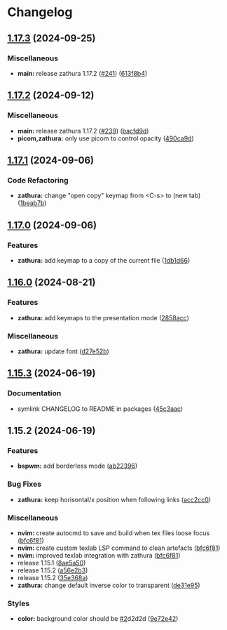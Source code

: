 # Changelog

## [1.17.3](https://github.com/engeir/stowfiles/compare/zathura-v1.17.2...zathura-v1.17.3) (2024-09-25)


### Miscellaneous

* **main:** release zathura 1.17.2 ([#241](https://github.com/engeir/stowfiles/issues/241)) ([613f8b4](https://github.com/engeir/stowfiles/commit/613f8b42ccd16026d4f2c9c1c1b7bd48293b9eae))

## [1.17.2](https://github.com/engeir/stowfiles/compare/zathura-v1.17.1...zathura-v1.17.2) (2024-09-12)


### Miscellaneous

* **main:** release zathura 1.17.2 ([#239](https://github.com/engeir/stowfiles/issues/239)) ([bacfd9d](https://github.com/engeir/stowfiles/commit/bacfd9d201c00110197527b7935ff0ab21b689f5))
* **picom,zathura:** only use picom to control opacity ([490ca9d](https://github.com/engeir/stowfiles/commit/490ca9da1ee9a669c2d54a2b82761b026410a7fe))

## [1.17.1](https://github.com/engeir/stowfiles/compare/zathura-v1.17.0...zathura-v1.17.1) (2024-09-06)


### Code Refactoring

* **zathura:** change "open copy" keymap from &lt;C-s&gt; to <C-t> (new tab) ([1beab7b](https://github.com/engeir/stowfiles/commit/1beab7b05d9f1041888009344792256c4e54bffd))

## [1.17.0](https://github.com/engeir/stowfiles/compare/zathura-v1.16.0...zathura-v1.17.0) (2024-09-06)


### Features

* **zathura:** add keymap to a copy of the current file ([1db1d66](https://github.com/engeir/stowfiles/commit/1db1d66df0fe1aaece9be53900cb1b4eb5e2fca8))

## [1.16.0](https://github.com/engeir/stowfiles/compare/zathura-v1.15.3...zathura-v1.16.0) (2024-08-21)


### Features

* **zathura:** add keymaps to the presentation mode ([2858acc](https://github.com/engeir/stowfiles/commit/2858accba15368ac63bc5565c19980a70f3269b2))


### Miscellaneous

* **zathura:** update font ([d27e52b](https://github.com/engeir/stowfiles/commit/d27e52b5dd56246d9a2f1e5e6af565cb7a04e7ed))

## [1.15.3](https://github.com/engeir/stowfiles/compare/zathura-v1.15.2...zathura-v1.15.3) (2024-06-19)


### Documentation

* symlink CHANGELOG to README in packages ([45c3aac](https://github.com/engeir/stowfiles/commit/45c3aacf6c1c60ed559a8c394b4f4873fe9e806d))

## 1.15.2 (2024-06-19)


### Features

* **bspwm:** add borderless mode ([ab22396](https://github.com/engeir/stowfiles/commit/ab22396abeb0caf0725b5fcbcd96fa0c443cc21e))


### Bug Fixes

* **zathura:** keep horisontal/x position when following links ([acc2cc0](https://github.com/engeir/stowfiles/commit/acc2cc07a655fbac8cc84b7d1d7d406cdf19d53a))


### Miscellaneous

* **nvim:** create autocmd to save and build when tex files loose focus ([bfc6f81](https://github.com/engeir/stowfiles/commit/bfc6f81fb4b4608f8c0168e2d191c29d563d856b))
* **nvim:** create custom texlab LSP command to clean artefacts ([bfc6f81](https://github.com/engeir/stowfiles/commit/bfc6f81fb4b4608f8c0168e2d191c29d563d856b))
* **nvim:** improved texlab integration with zathura ([bfc6f81](https://github.com/engeir/stowfiles/commit/bfc6f81fb4b4608f8c0168e2d191c29d563d856b))
* release 1.15.1 ([8ae5a50](https://github.com/engeir/stowfiles/commit/8ae5a506399c8574fd780fa48e6df75e7bf92946))
* release 1.15.2 ([a56e2b3](https://github.com/engeir/stowfiles/commit/a56e2b3e1a6a859ad6b0b3953832b88fd87ecfcb))
* release 1.15.2 ([35e368a](https://github.com/engeir/stowfiles/commit/35e368a1bf125ca33b6acc36d32f86ed88ca87be))
* **zathura:** change default inverse color to transparent ([de31e95](https://github.com/engeir/stowfiles/commit/de31e95c6d05fc8e98b7629f4803399f01fcd959))


### Styles

* **color:** background color should be [#2](https://github.com/engeir/stowfiles/issues/2)d2d2d ([9e72e42](https://github.com/engeir/stowfiles/commit/9e72e4273f1815e54753db8abe7a94df6e0416b1))
